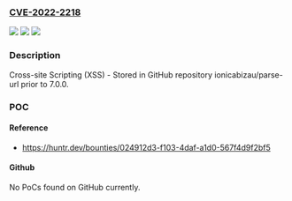 ### [CVE-2022-2218](https://cve.mitre.org/cgi-bin/cvename.cgi?name=CVE-2022-2218)
![](https://img.shields.io/static/v1?label=Product&message=ionicabizau%2Fparse-url&color=blue)
![](https://img.shields.io/static/v1?label=Version&message=n%2Fa&color=blue)
![](https://img.shields.io/static/v1?label=Vulnerability&message=CWE-79%20Improper%20Neutralization%20of%20Input%20During%20Web%20Page%20Generation%20('Cross-site%20Scripting')&color=brighgreen)

### Description

Cross-site Scripting (XSS) - Stored in GitHub repository ionicabizau/parse-url prior to 7.0.0.

### POC

#### Reference
- https://huntr.dev/bounties/024912d3-f103-4daf-a1d0-567f4d9f2bf5

#### Github
No PoCs found on GitHub currently.

